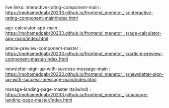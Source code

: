 live links:
interactive-rating-component-main : https://mohamedgabr20233.github.io/frontend_menetor_js/interactive-rating-component-main/index.html

age-calculator-app-main : https://mohamedgabr20233.github.io/frontend_menetor_js/age-calculator-app-main/index.html

article-preview-component-master :  https://mohamedgabr20233.github.io/frontend_menetor_js/article-preview-component-master/index.html

newsletter-sign-up-with-success-message-main : https://mohamedgabr20233.github.io/frontend_menetor_js/newsletter-sign-up-with-success-message-main/index.html

manage-landing-page-master (tailwind) : https://mohamedgabr20233.github.io/frontend_menetor_js/manage-landing-page-master/index.html



